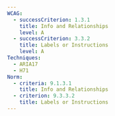 ```yaml
---
WCAG:
  - successCriterion: 1.3.1
    title: Info and Relationships
    level: A
  - successCriterion: 3.3.2
    title: Labels or Instructions
    level: A
Techniques:
  - ARIA17
  - H71
Norm:
  - criteria: 9.1.3.1
    title: Info and Relationships
  - criterion: 9.3.3.2
    title: Labels or Instructions
---
```

